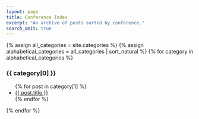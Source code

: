```yaml
---
layout: page
title: Conference Index
excerpt: "An archive of posts sorted by conference."
search_omit: true
---
```


{% assign all_categories = site.categories %}
{% assign alphabetical_categories = all_categories | sort_natural %}
{% for category in alphabetical_categories %}
  <h3>{{ category[0] }}</h3>
  <ul>
    {% for post in category[1] %}
      <li><a href="{{ site.url }}{{ post.url }}">{{ post.title }}</a></li>
    {% endfor %}
  </ul>
{% endfor %}
